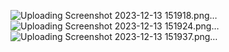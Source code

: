 ![Uploading Screenshot 2023-12-13 151918.png…]()
![Uploading Screenshot 2023-12-13 151924.png…]()
![Uploading Screenshot 2023-12-13 151937.png…]()
